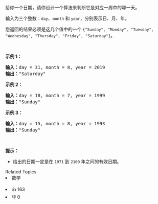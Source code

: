 <p>给你一个日期，请你设计一个算法来判断它是对应一周中的哪一天。</p>

<p>输入为三个整数：<code>day</code>、<code>month</code> 和&nbsp;<code>year</code>，分别表示日、月、年。</p>

<p>您返回的结果必须是这几个值中的一个&nbsp;<code>{"Sunday", "Monday", "Tuesday", "Wednesday", "Thursday", "Friday", "Saturday"}</code>。</p>

<p>&nbsp;</p>

<p><strong>示例 1：</strong></p>

<pre><strong>输入：</strong>day = 31, month = 8, year = 2019
<strong>输出：</strong>"Saturday"
</pre>

<p><strong>示例 2：</strong></p>

<pre><strong>输入：</strong>day = 18, month = 7, year = 1999
<strong>输出：</strong>"Sunday"
</pre>

<p><strong>示例 3：</strong></p>

<pre><strong>输入：</strong>day = 15, month = 8, year = 1993
<strong>输出：</strong>"Sunday"
</pre>

<p>&nbsp;</p>

<p><strong>提示：</strong></p>

<ul> 
 <li>给出的日期一定是在&nbsp;<code>1971</code> 到&nbsp;<code>2100</code>&nbsp;年之间的有效日期。</li> 
</ul>

<div><div>Related Topics</div><div><li>数学</li></div></div><br><div><li>👍 163</li><li>👎 0</li></div>
